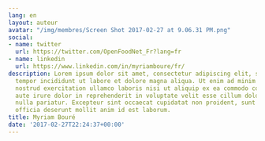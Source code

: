 ```yaml
---
lang: en
layout: auteur
avatar: "/img/membres/Screen Shot 2017-02-27 at 9.06.31 PM.png"
social:
- name: twitter
  url: https://twitter.com/OpenFoodNet_Fr?lang=fr
- name: linkedin
  url: https://www.linkedin.com/in/myriamboure/fr/
description: Lorem ipsum dolor sit amet, consectetur adipiscing elit, sed do eiusmod
  tempor incididunt ut labore et dolore magna aliqua. Ut enim ad minim veniam, quis
  nostrud exercitation ullamco laboris nisi ut aliquip ex ea commodo consequat. Duis
  aute irure dolor in reprehenderit in voluptate velit esse cillum dolore eu fugiat
  nulla pariatur. Excepteur sint occaecat cupidatat non proident, sunt in culpa qui
  officia deserunt mollit anim id est laborum.
title: Myriam Bouré
date: '2017-02-27T22:24:37+00:00'
---
```

